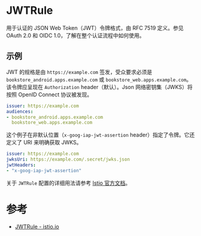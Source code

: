 # JWTRule

用于认证的 JSON Web Token（JWT）令牌格式，由 RFC 7519 定义。参见 OAuth 2.0 和 OIDC 1.0，了解在整个认证流程中如何使用。

## 示例

JWT 的规格是由 `https://example.com` 签发，受众要求必须是 `bookstore_android.apps.example.com` 或 `bookstore_web.apps.example.com`。该令牌应呈现在 `Authorization` header（默认）。Json 网络密钥集（JWKS）将按照 OpenID Connect 协议被发现。

```yaml
issuer: https://example.com
audiences:
- bookstore_android.apps.example.com
  bookstore_web.apps.example.com
```

这个例子在非默认位置（`x-goog-iap-jwt-assertion` header）指定了令牌。它还定义了 URI 来明确获取 JWKS。

```yaml
issuer: https://example.com
jwksUri: https://example.com/.secret/jwks.json
jwtHeaders:
- "x-goog-iap-jwt-assertion"
```

关于 `JWTRule` 配置的详细用法请参考 [Istio 官方文档](https://istio.io/latest/docs/reference/config/security/request_authentication/)。

# 参考

- [JWTRule - istio.io](https://istio.io/latest/docs/reference/config/security/jwt/)

